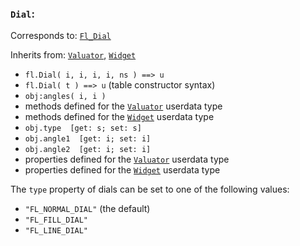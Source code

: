 ### `Dial`:

Corresponds to:
[`Fl_Dial`](http://www.fltk.org/doc-1.3/classFl__Dial.html)

Inherits from:
[`Valuator`](Valuator),
[`Widget`](Widget)

*   `fl.Dial( i, i, i, i, ns ) ==> u`
*   `fl.Dial( t ) ==> u` (table constructor syntax)
*   `obj:angles( i, i )`
*   methods defined for the [`Valuator`](Valuator) userdata type
*   methods defined for the [`Widget`](Widget) userdata type
*   `obj.type  [get: s; set: s]`
*   `obj.angle1  [get: i; set: i]`
*   `obj.angle2  [get: i; set: i]`
*   properties defined for the [`Valuator`](Valuator) userdata type
*   properties defined for the [`Widget`](Widget) userdata type

The `type` property of dials can be set to one of the following
values:

*   `"FL_NORMAL_DIAL"` (the default)
*   `"FL_FILL_DIAL"`
*   `"FL_LINE_DIAL"`

